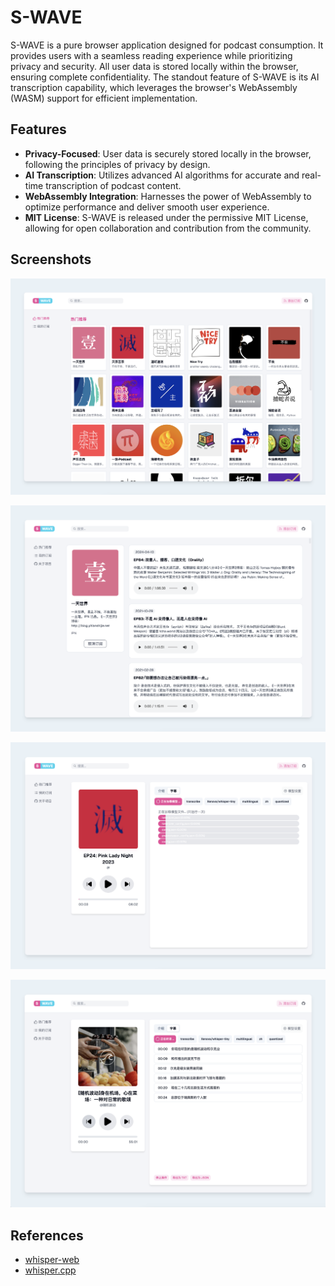 # S-WAVE

S-WAVE is a pure browser application designed for podcast consumption. It provides users with a seamless reading experience while prioritizing privacy and security. All user data is stored locally within the browser, ensuring complete confidentiality. The standout feature of S-WAVE is its AI transcription capability, which leverages the browser's WebAssembly (WASM) support for efficient implementation.

## Features

- **Privacy-Focused**: User data is securely stored locally in the browser, following the principles of privacy by design.
- **AI Transcription**: Utilizes advanced AI algorithms for accurate and real-time transcription of podcast content.
- **WebAssembly Integration**: Harnesses the power of WebAssembly to optimize performance and deliver smooth user experience.
- **MIT License**: S-WAVE is released under the permissive MIT License, allowing for open collaboration and contribution from the community.

## Screenshots

![Hot Screenshot](screenshots/screenshot-hot.png)

![Podcast Screenshot](screenshots/screenshot-podcast.png)

![Loading Screenshot](screenshots/screenshot-loading.png)

![Transcribing Screenshot](screenshots/screenshot-transcribing.jpg)

## References

- [whisper-web](https://github.com/xenova/whisper-web)
- [whisper.cpp](https://whisper.ggerganov.com/)